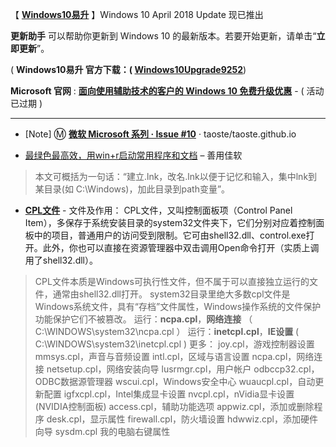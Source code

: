 【 [**Windows10易升**](https://www.microsoft.com/zh-cn/software-download/windows10) 】Windows 10 April 2018 Update 现已推出


**更新助手** 可以帮助你更新到 Windows 10 的最新版本。若要开始更新，请单击“**立即更新**”。


( **Windows10易升 官方下载：( [Windows10Upgrade9252](https://go.microsoft.com/fwlink/?LinkID=799445)**)


**Microsoft 官网** : [**面向使用辅助技术的客户的 Windows 10 免费升级优惠**](https://www.microsoft.com/zh-cn/accessibility/windows10upgrade) -  (  活动已过期 )

---------------------------------------------------------------------------------------------------------

- [Note] Ⓜ️ [**微软 Microsoft 系列 · Issue #10**](https://github.com/taoste/taoste.github.io/issues/10) · taoste/taoste.github.io

- [最绿色最高效，用win+r启动常用程序和文档](http://xbeta.info/win-run.htm  ) – 善用佳软
                   
> 本文可概括为一句话：“建立.lnk，改名.lnk以便于记忆和输入，集中lnk到某目录(如 C:\Windows)，加此目录到path变量”。
> 
- [**CPL文件**](https://baike.baidu.com/item/CPL%E6%96%87%E4%BB%B6/2167532) - 文件及作用：
CPL文件，又叫控制面板项（Control Panel Item），多保存于系统安装目录的system32文件夹下，它们分别对应着控制面板中的项目，普通用户的访问受到限制。它可由shell32.dll、control.exe打开。此外，你也可以直接在资源管理器中双击调用Open命令打开（实质上调用了shell32.dll）。
> CPL文件本质是Windows可执行性文件，但不属于可以直接独立运行的文件，通常由shell32.dll打开。
> system32目录里绝大多数cpl文件是Windows系统文件，具有“存档”文件属性，Windows操作系统的文件保护功能保护它们不被篡改。
> 运行：**ncpa.cpl**，**网络连接** （ C:\WINDOWS\system32\ncpa.cpl ）
> 运行：**inetcpl.cpl**，**IE设置** ( C:\WINDOWS\system32\inetcpl.cpl )
> 更多：
> joy.cpl，游戏控制器设置
> mmsys.cpl，声音与音频设置
> intl.cpl，区域与语言设置
> ncpa.cpl，网络连接
> netsetup.cpl，网络安装向导
> lusrmgr.cpl，用户帐户
> odbccp32.cpl，ODBC数据源管理器
> wscui.cpl，Windows安全中心
> wuaucpl.cpl，自动更新配置
> igfxcpl.cpl，Intel集成显卡设置
> nvcpl.cpl，nVidia显卡设置(NVIDIA控制面板)
> access.cpl，辅助功能选项
> appwiz.cpl，添加或删除程序
> desk.cpl，显示属性
> firewall.cpl，防火墙设置
> hdwwiz.cpl，添加硬件向导
> sysdm.cpl 我的电脑右键属性

